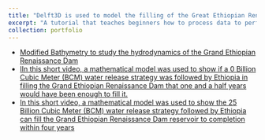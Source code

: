 ```yaml
---
title: "Delft3D is used to model the filling of the Great Ethiopian Renaissance dam in different scenarios"
excerpt: "A tutorial that teaches beginners how to process data to perform reservoir modeling in Delft3D, simulation in parallel with Delft3D, and post-processing of Delft3D results."
collection: portfolio
---
```

* [Modified Bathymetry to study the hydrodynamics of the Grand Ethiopian Renaissance Dam](https://youtu.be/j0mPKMIyi5c) 
* [IIn this short video, a mathematical model was used to show if a 0 Billion Cubic Meter (BCM) water release strategy was followed by Ethiopia in filling the Grand Ethiopian Renaissance Dam that one and a half years would have been enough to fill it.](https://youtu.be/ySUIbBFFcik) 
* [In this short video, a mathematical model was used to show the 25 Billion Cubic Meter (BCM) water release strategy followed by Ethiopia can fill the Grand Ethiopian Renaissance Dam reservoir to completion within four years](https://youtu.be/iwuYd5H5Pxk) 
